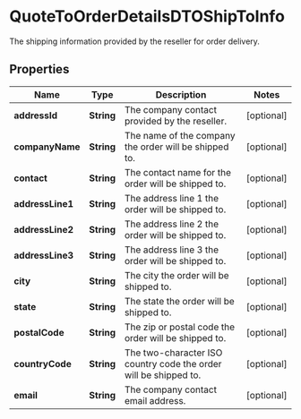 

# QuoteToOrderDetailsDTOShipToInfo

The shipping information provided by the reseller for order delivery.

## Properties

| Name | Type | Description | Notes |
|------------ | ------------- | ------------- | -------------|
|**addressId** | **String** | The company contact provided by the reseller. |  [optional] |
|**companyName** | **String** | The name of the company the order will be shipped to. |  [optional] |
|**contact** | **String** | The contact name for the order will be shipped to. |  [optional] |
|**addressLine1** | **String** | The address line 1 the order will be shipped to. |  [optional] |
|**addressLine2** | **String** | The address line 2 the order will be shipped to. |  [optional] |
|**addressLine3** | **String** | The address line 3 the order will be shipped to. |  [optional] |
|**city** | **String** | The city the order will be shipped to. |  [optional] |
|**state** | **String** | The state the order will be shipped to. |  [optional] |
|**postalCode** | **String** | The zip or postal code the order will be shipped to. |  [optional] |
|**countryCode** | **String** | The two-character ISO country code the order will be shipped to. |  [optional] |
|**email** | **String** | The company contact email address. |  [optional] |



